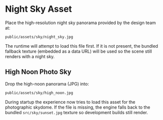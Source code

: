# Night Sky Asset

Place the high-resolution night sky panorama provided by the design team at:

```
public/assets/sky/night_sky.jpg
```

The runtime will attempt to load this file first. If it is not present, the bundled fallback texture (embedded as a data URL)
will be used so the scene still renders with a night sky.

## High Noon Photo Sky

Drop the high-noon panorama (JPG) into:

```
public/assets/sky/high_noon.jpg
```

During startup the experience now tries to load this asset for the photographic skydome. If the file is missing, the engine
falls back to the bundled `src/sky/sunset.jpg` texture so development builds still render.
